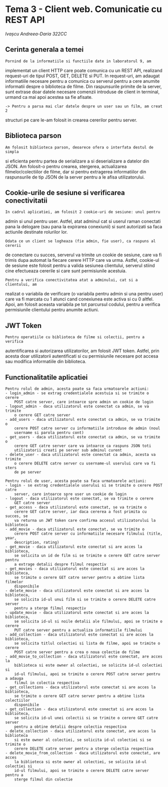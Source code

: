 # Tema 3 - Client web. Comunicatie cu REST API
_Ivașcu Andreea-Daria_
_322CC_

## Cerinta generala a temei
    Pornind de la informatiile si functiile date in laboratorul 9, am 
implementat un client HTTP care poate comunica cu un REST API, realizand
request-uri de tipul POST, GET, DELETE si PUT. In request-uri, am adaugat
informatiile necesare pentru a comunica cu serverul pentru a cere anumite
informatii despre o biblioteca de filme. Din raspunsurile primite de la server,
sunt extrase doar datele necesare comenzii introduse de client in terminal,
urmand ca mai apoi acestea sa fie afisate.

    -> Pentru a parsa mai clar datele despre un user sau un film, am creat 2
structuri pe care le-am folosit in crearea cererilor pentru server.

## Biblioteca parson
    Am folosit biblioteca parson, deoarece ofera o interfata destul de simpla 
si eficienta pentru partea de serializare a si deserializare a datelor din JSON.
    Am folosit-o pentru crearea, stergerea, actualizarea filmelor/colectiilor
de filme, dar si pentru extragerea informatiilor din raspunsurile de tip JSON
de la server pentru a le afisa utilizatorului.

## Cookie-urile de sesiune si verificarea conectivitatii
    In cadrul aplicatiei, am folosit 2 cookie-uri de sesiune: unul pentru
admin si unul pentru user. Astfel, atat adminul cat si userul raman conectati
pana la delogare (sau pana la expirarea conexiunii) si sunt autorizati sa
faca actiunile destinate rolurilor lor.

    Odata ce un client se logheaza (fie admin, fie user), ca raspuns al cererii
de conectare cu succes, serverul va trimite un cookie de sesiune, care va fi
trimis dupa automat la fiecare cerere HTTP care va urma. Astfel, cookie-ul de
sesiune este folosit pentru a valida sesiunea clientului, serverul stiind cine
efectueaza cererile si care sunt permisiunile acestuia.    

    Pentru a verifica conectivitatea atat a adminului, cat si a clientului, am
realizat o variabila de verificare (o variabila pentru admin si una pentru user)
care va fi marcata cu 1 atunci cand conexiunea este activa si cu 0 altfel. Apoi,
am folosit aceasta variabila pe tot parcursul codului, pentru a verifica
permisiunile clientului pentru anumite actiuni.

## JWT Token
    Pentru operatiile cu biblioteca de filme si colectii, pentru a verifica
autentificarea si autorizarea utilizatorilor, am folosit JWT token. Astfel,
prin acesta doar utilizatorii autentificati si cu permisiunile necesare pot
accesa sau modifica informatiile din biblioteca.

## Functionalitatile aplicatiei
    Pentru rolul de admin, acesta poate sa faca urmatoarele actiuni:
    - login_admin - se extrag credentialele acestuia si se trimite o cerere
        POST catre server, care intoarce spre admin un cookie de login
    - logout_admin - daca utilizatorul este conectat ca admin, se va trimite
        o cerere GET catre server
    - add_users - daca utilizatorul este conectat ca admin, se va trimite o 
        cerere POST catre server cu informatiile introduse de admin (noul
        username si parola pentru cont)
    - get_users - daca utilizatorul este conectat ca admin, se va trimite o
        cerere GET catre server care va intoarce ca raspuns JSON toti
        utilizatorii creati pe server sub adminul curent
    - delete_user - daca utilizatorul este conectat ca admin, acesta va trimite
        o cerere DELETE catre server cu username-ul userului care va fi sters
        de pe server
    
    Pentru rolul de user, acesta poate sa faca urmatoarele actiuni:
    - login - se extrag credentialele userului si se trimite o cerere POST catre
        server, care intoarce spre user un cookie de login
    - logout - daca utilizatorul este conectat, se va trimite o cerere
        GET catre server
    - get_access - daca utilizatorul este conectat, se va trimite o 
        cerere GET catre server, iar daca cererea a fost primita cu succes, se
        va returna un JWT token care confirma accesul utilizatorului la biblioteca
    - add_movie - daca utilizatorul este conectat, se va trimite o
        cerere POST catre server cu informatiile necesare filmului (title, year,
        description, rating)
    - get_movie - daca utilizatorul este conectat si are acces la biblioteca, 
        se solicita un id de film si se trimite o cerere GET catre server pentru 
        a extrage detalii despre filmul respectiv
    - get_movies - daca utilizatorul este conectat si are acces la biblioteca,
        se trimite o cerere GET catre server pentru a obtine lista filmelor
        disponibile
    - delete_movie - daca utilizatorul este conectat si are acces la biblioteca,
        se solicita id-ul unui film si se trimite o cerere DELETE catre server
        pentru a sterge filmul respectiv
    - update_movie - daca utilizatorul este conectat si are acces la biblioteca,
        se solicita id-ul si noile detalii ale filmului, apoi se trimite o cerere
        PUT catre server pentru a actualiza informatiile filmului
    - add_collection - daca utilizatorul este conectat si are acces la biblioteca,
        se solicita titlul colectiei si lista de filme, apoi se trimite o cerere
        POST catre server pentru a crea o noua colectie de filme
    - add_movie_to_collection - daca utilizatorul este conectat, are acces la
        biblioteca si este owner al colectiei, se solicita id-ul colectiei si
        id-ul filmului, apoi se trimite o cerere POST catre server pentru a adauga
        filmul in colectia respectiva
    - get_collections - daca utilizatorul este conectat si are acces la biblioteca,
        se trimite o cerere GET catre server pentru a obtine lista colectiilor
        disponibile
    - get_collection - daca utilizatorul este conectat si are acces la biblioteca,
        se solicita id-ul unei colectii si se trimite o cerere GET catre server
        pentru a obtine detalii despre colectia respectiva
    - delete_collection - daca utilizatorul este conectat, are acces la biblioteca
        si este owner al colectiei, se solicita id-ul colectiei si se trimite o
        cerere DELETE catre server pentru a sterge colectia respectiva
    - delete_movie_from_collection - daca utilizatorul este conectat, are acces
        la biblioteca si este owner al colectiei, se solicita id-ul colectiei si
        id-ul filmului, apoi se trimite o cerere DELETE catre server pentru a
        sterge filmul din colectie




